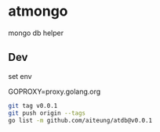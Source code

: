 # atmongo

mongo db helper

## Dev

set env

GOPROXY=proxy.golang.org

```sh
git tag v0.0.1
git push origin --tags
go list -m github.com/aiteung/atdb@v0.0.1
```
